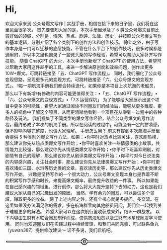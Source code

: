 # Hi,

欢迎大家来到 公众号爆文写作 | 实战手册，相信在接下来的日子里，我们将在这里见面很多次。
首先要告知大家的是，本次手册里涉及了 5 类公众号爆文目前比较好做的领域，分别是：情感、热点、剧评、法律、历史，并按照公众号爆文写作的基本逻辑，分别介绍了各个类别下的创作方法和创作技巧。
除此之外，由于写作本身是一门可以迁移的底层技能，不管在什么平台下的创作技巧，很多时候都是通用的，所以本文里也摘录了一些微头条的写作经验，希望可以帮助大家补齐写作技能。
随着 ChatGPT 的大火，本次手册也新增了 ChatGPT 的使用方法，希望可以帮助大家用这件趁手的工具，来进一步解决原创度和效率问题，创作出更多 10W+爆文。可跳转链接至「五、ChatGPT 写作流程」。
同时，我们细化了公众号变现思路，呈现更多元的变现方式。可跳转链接至「六、公众号爆文的变现方式」。
❗️每一期航海手册我们都会持续迭代，如果你是本项目上次航海的老船员，那么以下有新增/有修改的内容可能更值得关注：•「五、ChatGPT 写作流程」•「六、公众号爆文的变现方式」•「7.3 运营踩坑」
为了能够给大家展示出这个项目中更多的可能性，希望大家通过阅读不同圈友们的经验后，能够从更多维度、更多人的视角中了解这个项目，从而更清晰地看到一个项目在从零到一过程中的各种路径及玩法。
我们搜集了不同类型的爆文写作经验，结合公众号爆文的写作流程，最终形成了本次的航海手册。所以在阅读的过程中，可能会有一定的拼凑感，但不影响内容完整度，也请大家理解。
手册怎么用？
前文有提到本次航海手册里会提供 5 种类别的爆文写作方法，如果：•你平时对热点比较关注，喜欢刷热榜，那么建议你先从热点类爆文写作开始；•你平时喜欢关注一些情感类的小故事，共情能力比较强，那么建议你先从情感类爆文写作开始；•你平时下班喜欢刷剧，对剧情有自己的理解，那么建议你先从剧评类爆文写作开始；•你平时对今日说法类的内容感兴趣，关注社会时事，那么建议你先从法律类爆文写作开始；•你平时更喜欢诸如三国、水浒等历史类的文章，喜欢读历史等，那么建议你先从历史类爆文写作开始。
兴趣是坚持写作的一个很大动力，公众号爆文变现本身也是靠着不断的积累写作手感和时长，来提高爆文概率，最终提升收益的一件事。
所以如果能在自己感兴趣的领域里，进行创作，那么将大大提升坚持下去的动力。这也是我们建议大家从自己的兴趣出发的原因。
当然，学有余力的圈友，可以尝试多个领域，赚取更多的收益。
除了上述内容之外，还有个核心就是多提问，多交流。在这里如果没办法满足你的需求，多在航海群里向其他船员问问，我们会一起找到关于难题更多的解法。
希望大家可以在这次航行里收获成果外，结识一群战友。
以下内容由生财有术联合圈友制作而成，仅供航海船员以及生财有术星球圈友学习使用。 同时也欢迎圈友们在实践过程中持续反馈，和我们共同完善，可以联系鱼丸（yuwan387）提供修改建议～
话不多说，我们启航吧。

![](img/8b0e87a2ce7d8ff1721b0a38153bb153.png)
